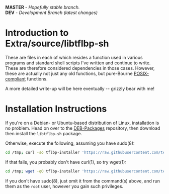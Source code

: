 **MASTER** - _Hopefully stable branch._\
**DEV** - _Development Branch (latest changes)_

# Introduction to Extra/source/libtflbp-sh

These are files in each of which resides a function used in various programs and standard shell scripts I've written and continue to write. These are therefore considered dependencies in those cases. However, these are actually not just any old functions, but pure-Bourne [POSIX-compliant](https://en.wikipedia.org/wiki/POSIX) functions.

A more detailed write-up will be here eventually -- grizzly bear with me!

# Installation Instructions

If you're on a Debian- or Ubuntu-based distribution of Linux, installation is no problem. Head on over to the [DEB-Packages](https://github.com/terminalforlife/DEB-Packages) repository, then download then install the `libtflbp-sh` package.

Otherwise, execute the following, assuming you have sudo(8):

```sh
cd /tmp; curl -so tflbp-installer 'https://raw.githubusercontent.com/terminalforlife/Extra/master/source/libtflbp-sh/source/tflbp-installer' && sudo \sh tflbp-installer; rm tflbp-installer; cd -
```

If that fails, you probably don't have curl(1), so try wget(1):

```sh
cd /tmp; wget -qO tflbp-installer 'https://raw.githubusercontent.com/terminalforlife/Extra/master/source/libtflbp-sh/source/tflbp-installer' && sudo \sh tflbp-installer; rm tflbp-installer; cd -
```

If you don't have sudo(8), just omit it from the command(s) above, and run them as the `root` user, however you gain such privileges.
